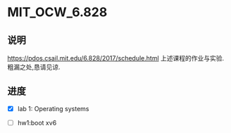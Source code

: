 # MIT_OCW_6.828
## 说明
https://pdos.csail.mit.edu/6.828/2017/schedule.html 上述课程的作业与实验.粗漏之处,恳请见谅.
## 进度
- [x] lab 1: Operating systems
- [ ] hw1:boot xv6

